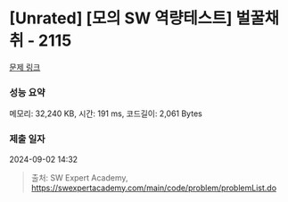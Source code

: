 # [Unrated] [모의 SW 역량테스트] 벌꿀채취 - 2115 

[문제 링크](https://swexpertacademy.com/main/code/problem/problemDetail.do?contestProbId=AV5V4A46AdIDFAWu) 

### 성능 요약

메모리: 32,240 KB, 시간: 191 ms, 코드길이: 2,061 Bytes

### 제출 일자

2024-09-02 14:32



> 출처: SW Expert Academy, https://swexpertacademy.com/main/code/problem/problemList.do
